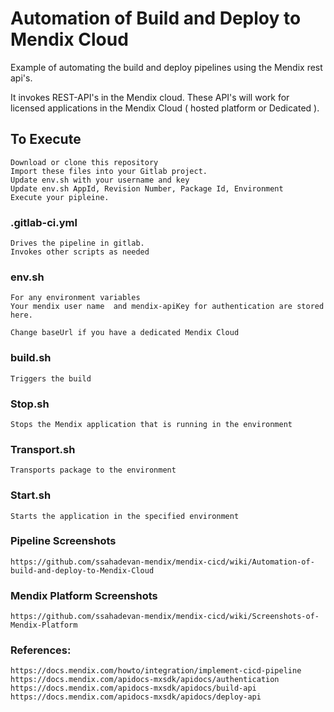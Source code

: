 # Automation of Build and Deploy to Mendix Cloud

  Example of automating the build and deploy pipelines using the Mendix rest api's.

  It invokes REST-API's in the Mendix cloud. These API's will work for licensed applications in the Mendix Cloud ( hosted platform or Dedicated ).


## To Execute
    Download or clone this repository
    Import these files into your Gitlab project.
    Update env.sh with your username and key
    Update env.sh AppId, Revision Number, Package Id, Environment
    Execute your pipleine.

### .gitlab-ci.yml
    Drives the pipeline in gitlab.
    Invokes other scripts as needed


### env.sh
    For any environment variables
    Your mendix user name  and mendix-apiKey for authentication are stored here.

    Change baseUrl if you have a dedicated Mendix Cloud

### build.sh
    Triggers the build

### Stop.sh
    Stops the Mendix application that is running in the environment

### Transport.sh
    Transports package to the environment

### Start.sh
    Starts the application in the specified environment

### Pipeline Screenshots

    https://github.com/ssahadevan-mendix/mendix-cicd/wiki/Automation-of-build-and-deploy-to-Mendix-Cloud
### Mendix Platform Screenshots

    https://github.com/ssahadevan-mendix/mendix-cicd/wiki/Screenshots-of-Mendix-Platform

### References:

    https://docs.mendix.com/howto/integration/implement-cicd-pipeline
    https://docs.mendix.com/apidocs-mxsdk/apidocs/authentication
    https://docs.mendix.com/apidocs-mxsdk/apidocs/build-api
    https://docs.mendix.com/apidocs-mxsdk/apidocs/deploy-api
